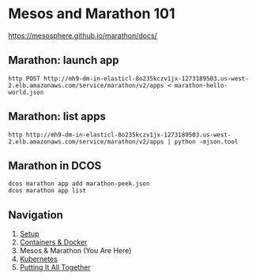 # Mesos and Marathon 101

https://mesosphere.github.io/marathon/docs/


## Marathon: launch app

    http POST http://mh9-dm-in-elasticl-8o235kczv1jx-1273189503.us-west-2.elb.amazonaws.com/service/marathon/v2/apps < marathon-hello-world.json

## Marathon: list apps

    http http://mh9-dm-in-elasticl-8o235kczv1jx-1273189503.us-west-2.elb.amazonaws.com/service/marathon/v2/apps | python -mjson.tool

## Marathon in DCOS

    dcos marathon app add marathon-peek.json
    dcos marathon app list


## Navigation

1. [Setup](../README.md)
1. [Containers &amp; Docker](../docker)
1. Mesos &amp; Marathon (You Are Here)
1. [Kubernetes](../kubernetes)
1. [Putting It All Together](../piat)